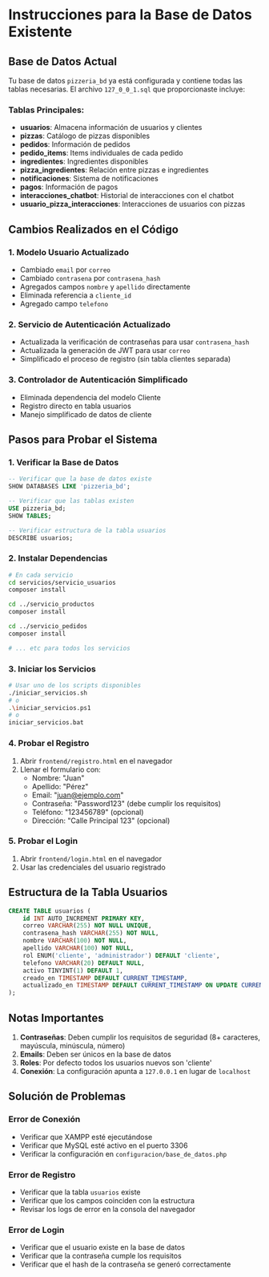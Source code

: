# Instrucciones para la Base de Datos Existente

## Base de Datos Actual
Tu base de datos `pizzeria_bd` ya está configurada y contiene todas las tablas necesarias. El archivo `127_0_0_1.sql` que proporcionaste incluye:

### Tablas Principales:
- **usuarios**: Almacena información de usuarios y clientes
- **pizzas**: Catálogo de pizzas disponibles
- **pedidos**: Información de pedidos
- **pedido_items**: Items individuales de cada pedido
- **ingredientes**: Ingredientes disponibles
- **pizza_ingredientes**: Relación entre pizzas e ingredientes
- **notificaciones**: Sistema de notificaciones
- **pagos**: Información de pagos
- **interacciones_chatbot**: Historial de interacciones con el chatbot
- **usuario_pizza_interacciones**: Interacciones de usuarios con pizzas

## Cambios Realizados en el Código

### 1. Modelo Usuario Actualizado
- Cambiado `email` por `correo`
- Cambiado `contrasena` por `contrasena_hash`
- Agregados campos `nombre` y `apellido` directamente
- Eliminada referencia a `cliente_id`
- Agregado campo `telefono`

### 2. Servicio de Autenticación Actualizado
- Actualizada la verificación de contraseñas para usar `contrasena_hash`
- Actualizada la generación de JWT para usar `correo`
- Simplificado el proceso de registro (sin tabla clientes separada)

### 3. Controlador de Autenticación Simplificado
- Eliminada dependencia del modelo Cliente
- Registro directo en tabla usuarios
- Manejo simplificado de datos de cliente

## Pasos para Probar el Sistema

### 1. Verificar la Base de Datos
```sql
-- Verificar que la base de datos existe
SHOW DATABASES LIKE 'pizzeria_bd';

-- Verificar que las tablas existen
USE pizzeria_bd;
SHOW TABLES;

-- Verificar estructura de la tabla usuarios
DESCRIBE usuarios;
```

### 2. Instalar Dependencias
```bash
# En cada servicio
cd servicios/servicio_usuarios
composer install

cd ../servicio_productos
composer install

cd ../servicio_pedidos
composer install

# ... etc para todos los servicios
```

### 3. Iniciar los Servicios
```bash
# Usar uno de los scripts disponibles
./iniciar_servicios.sh
# o
.\iniciar_servicios.ps1
# o
iniciar_servicios.bat
```

### 4. Probar el Registro
1. Abrir `frontend/registro.html` en el navegador
2. Llenar el formulario con:
   - Nombre: "Juan"
   - Apellido: "Pérez"
   - Email: "juan@ejemplo.com"
   - Contraseña: "Password123" (debe cumplir los requisitos)
   - Teléfono: "123456789" (opcional)
   - Dirección: "Calle Principal 123" (opcional)

### 5. Probar el Login
1. Abrir `frontend/login.html` en el navegador
2. Usar las credenciales del usuario registrado

## Estructura de la Tabla Usuarios

```sql
CREATE TABLE usuarios (
    id INT AUTO_INCREMENT PRIMARY KEY,
    correo VARCHAR(255) NOT NULL UNIQUE,
    contrasena_hash VARCHAR(255) NOT NULL,
    nombre VARCHAR(100) NOT NULL,
    apellido VARCHAR(100) NOT NULL,
    rol ENUM('cliente', 'administrador') DEFAULT 'cliente',
    telefono VARCHAR(20) DEFAULT NULL,
    activo TINYINT(1) DEFAULT 1,
    creado_en TIMESTAMP DEFAULT CURRENT_TIMESTAMP,
    actualizado_en TIMESTAMP DEFAULT CURRENT_TIMESTAMP ON UPDATE CURRENT_TIMESTAMP
);
```

## Notas Importantes

1. **Contraseñas**: Deben cumplir los requisitos de seguridad (8+ caracteres, mayúscula, minúscula, número)
2. **Emails**: Deben ser únicos en la base de datos
3. **Roles**: Por defecto todos los usuarios nuevos son 'cliente'
4. **Conexión**: La configuración apunta a `127.0.0.1` en lugar de `localhost`

## Solución de Problemas

### Error de Conexión
- Verificar que XAMPP esté ejecutándose
- Verificar que MySQL esté activo en el puerto 3306
- Verificar la configuración en `configuracion/base_de_datos.php`

### Error de Registro
- Verificar que la tabla `usuarios` existe
- Verificar que los campos coinciden con la estructura
- Revisar los logs de error en la consola del navegador

### Error de Login
- Verificar que el usuario existe en la base de datos
- Verificar que la contraseña cumple los requisitos
- Verificar que el hash de la contraseña se generó correctamente 